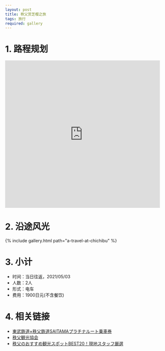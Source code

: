 ```yaml
---
layout: post
title: 秩父赏芝樱之旅
tags: 旅行
required: gallery
---
```


# 1. 路程规划

<iframe src="https://www.google.com/maps/embed?pb=!1m18!1m12!1m3!1d206659.60671987318!2d138.79890922413708!3d35.9700476540992!2m3!1f0!2f0!3f0!3m2!1i1024!2i768!4f13.1!3m3!1m2!1s0x601eb0c30e7fa8ab%3A0x3192a5938ec85b4f!2z5Z-8546J5Y6_56ep54i25biC!5e0!3m2!1szh-CN!2sjp!4v1635927973663!5m2!1szh-CN!2sjp" width="100%" height="480" style="border:0;" loading="lazy"></iframe>

# 2. 沿途风光

{% include gallery.html path="a-travel-at-chichibu" %}

# 3. 小计

- 时间：当日往返，2021/05/03
- 人数：2人
- 形式：电车
- 费用：1900日元(不含餐饮)

# 4. 相关链接

- [東武鉄道×秩父鉄道SAITAMAプラチナルート乗車券](https://www.tobu.co.jp/odekake/ticket/tokyo-shitamachi/saitama_platinum.html)
- [秩父観光協会](http://www.chichibuji.gr.jp)
- [秩父のおすすめ観光スポットBEST20！現地スタッフ厳選](https://travel.rakuten.co.jp/mytrip/ranking/spot-chichibu)